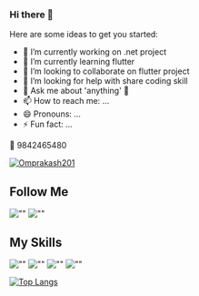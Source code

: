 ### Hi there 👋

Here are some ideas to get you started:

- 🔭 I’m currently working on .net project
- 🌱 I’m currently learning flutter
- 👯 I’m looking to collaborate on flutter project
- 🤔 I’m looking for help with share coding skill
- 💬 Ask me about 'anything' :rofl:
- 📫 How to reach me: ...
- 😄 Pronouns: ...
- ⚡ Fun fact: ...


:iphone: 9842465480


[![Omprakash201](https://github-readme-stats.vercel.app/api?username=Omprakash201&show_icons=true&theme=cobalt&icon_color=fff)](https://github.com/Omprakash201)


## Follow Me

![""](https://img.shields.io/github/followers/Omprakash201?style=social)
![""](https://img.shields.io/youtube/channel/views/fleqcds4?style=social)

## My Skills


![""](https://img.shields.io/badge/JavaScript-blue?logo=javascript)
![""](https://img.shields.io/badge/React-blue?logo=react)
![""](https://img.shields.io/badge/.Net-blue?logo=.net)
![""](https://img.shields.io/badge/Sql-blue?logo=microsoftSqlServer)

[![Top Langs](https://github-readme-stats.vercel.app/api/top-langs/?username=Omprakash201)](https://github.com/Omprakash201)
